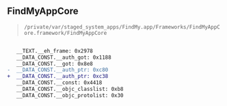 ## FindMyAppCore

> `/private/var/staged_system_apps/FindMy.app/Frameworks/FindMyAppCore.framework/FindMyAppCore`

```diff

   __TEXT.__eh_frame: 0x2978
   __DATA_CONST.__auth_got: 0x1188
   __DATA_CONST.__got: 0x8e8
-  __DATA_CONST.__auth_ptr: 0xc80
+  __DATA_CONST.__auth_ptr: 0xc38
   __DATA_CONST.__const: 0x4418
   __DATA_CONST.__objc_classlist: 0xb8
   __DATA_CONST.__objc_protolist: 0x30

```
